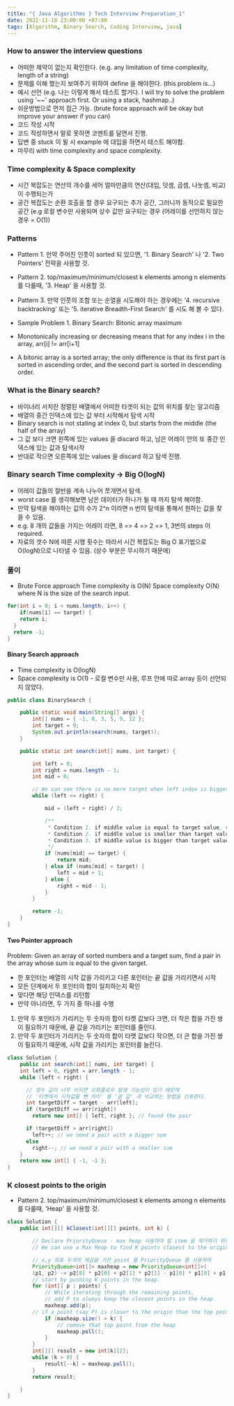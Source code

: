 ```yaml
---
title: "{ Java Algorithms } Tech Interview Preparation_1"
date: 2022-11-18 23:00:00 +07:00
tags: [Algorithm, Binary Search, Coding Interview, java]
---
```


### How to answer the interview questions

- 어떠한 제약이 없는지 확인한다. (e.g. any limitation of time complexity, length of a string)
- 문제를 이해 했는지 보여주기 위하여 define 을 해야한다. (this problem is...)
- 예시 선언 (e.g. 나는 이렇게 해서 테스트 할거다. I will try to solve the problem using '~~' approach first. Or using a stack, hashmap..)
- 쉬운방법으로 먼저 접근 가능. (brute force approach will be okay but improve your answer if you can)
- 코드 작성 시작
- 코드 작성하면서 말로 못하면 코멘트를 달면서 진행.
- 답변 중 stuck 이 될 시 example 에 대입을 하면서 테스트 해야함.
- 마무리 with time complexity and space complexity.

### Time complexity & Space complexity

- 시간 복잡도는 연산의 개수를 세어 얼마만큼의 연산(대입, 덧셈, 곱셈, 나눗셈, 비교)이 수행되는가
- 공간 복잡도는 순환 호출을 할 경우 요구되는 추가 공간, 그러니까 동적으로 필요한 공간 (e.g 로컬 변수만 사용되며 상수 값만 요구되는 경우 (어레이를 선언하지 않는 경우 = O(1))

### Patterns

- Pattern 1. 만약 주어진 인풋이 sorted 되 있으면, '1. Binary Search' 나 '2. Two Pointers' 전략을 사용할 것.
- Pattern 2. top/maximum/minimum/closest k elements among n elements 를 다룰때, '3. Heap' 을 사용할 것.
- Pattern 3. 만약 인풋의 조합 또는 순열을 시도해야 하는 경우에는 '4. recursive backtracking' 또는 '5. iterative Breadth-First Search' 를 시도 해 볼 수 있다.

- Sample Problem 1. Binary Search: Bitonic array maximum
- Monotonically increasing or decreasing means that for any index i in the array, arr[i] != arr[i+1]
- A bitonic array is a sorted array; the only difference is that its first part is sorted in ascending order, and the second part is sorted in descending order.

### What is the Binary search?

- 바이너리 서치란 정렬된 배열에서 어떠한 타겟이 되는 값의 위치를 찾는 알고리즘
- 배열의 중간 인덱스에 있는 값 부터 시작해서 탐색 시작
- Binary search is not stating at index 0, but starts from the middle (the half of the array)
- 그 값 보다 크면 왼쪽에 있는 values 을 discard 하고, 남은 어레이 안의 또 중간 인덱스에 있는 값과 탐색시작
- 반대로 작으면 오른쪽에 있는 values 을 discard 하고 탐색 진행.

### Binary search Time complexity &rarr; Big O(logN)

- 어레이 값들의 절반을 계속 나누어 쪼개면서 탐색.
- worst case 를 생각해보면 남은 데이터가 하나가 될 때 까지 탐색 해야함.
- 만약 탐색을 해야하는 값의 수가 2^n 이라면 n 번의 탐색을 통해서 원하는 값을 찾을 수 있음.
- e.g. 8 개의 값들을 가지는 어레이 라면, 8 => 4 => 2 => 1, 3번의 steps 이 required.
- 자료의 갯수 N에 따른 시행 횟수는 따라서 시간 복잡도는 Big O 표기법으로 O(logN)으로 나타낼 수 있음. (상수 부분은 무시하기 때문에)

### 풀이

- Brute Force approach
  Time complexity is O(N)
  Space complexity O(N) where N is the size of the search input.

```java
for(int i = 0; i < nums.length; i++) {
	if(nums[i] == target) {
  	return i;
  }
  return -1;
}

```

#### Binary Search approach

- Time complexity is O(logN)
- Space complexity is O(1) - 로컬 변수만 사용, 루프 안에 따로 array 등이 선언되지 않았다.

```java
public class BinarySearch {

	public static void main(String[] args) {
		int[] nums = { -1, 0, 3, 5, 9, 12 };
		int target = 9;
		System.out.println(search(nums, target));
	}

	public static int search(int[] nums, int target) {

		int left = 0;
		int right = nums.length - 1;
		int mid = 0;

		// We can see there is no more target when left index is bigger than right index.
		while (left <= right) {

			mid = (left + right) / 2;

			/**
			 * Condition 1. if middle value is equal to target value, return the index
			 * Condition 2. if middle value is smaller than target value, focus on the left side
			 * Condition 3. if middle value is bigger than target value, focus on the right side
			 */
			if (nums[mid] == target) {
				return mid;
			} else if (nums[mid] < target) {
				left = mid + 1;
			} else {
				right = mid - 1;
			}
		}

		return -1;
	}
}

```

#### Two Pointer approach

Problem: Given an array of sorted numbers and a target sum, find a pair in the array whose sum is equal to the given target.

- 한 포인터는 배열의 시작 값을 가리키고 다른 포인터는 끝 값을 가리키면서 시작
- 모든 단계에서 두 포인터의 합이 일치하는지 확인
- 맞다면 해당 인덱스를 리턴함
- 만약 아니라면, 두 가지 중 하나를 수행

1. 만약 두 포인터가 가리키는 두 숫자의 합이 타켓 값보다 크면, 더 작은 합을 가진 쌍이 필요하기 때문에, 끝 값을 가리키는 포인터를 줄인다.
2. 만약 두 포인터가 가리키는 두 숫자의 합이 타멧 값보다 작으면, 더 큰 합을 가진 쌍이 필요하기 때문에, 시작 값을 가리키는 포인터를 늘린다.

```java
class Solution {
    public int search(int[] nums, int target) {
    int left = 0, right = arr.length - 1;
    while (left < right) {

      // 정수 값이 너무 커지면 오퍼플로우 발생 가능성이 있기 때문에
      // '타켓에서 시작값을 뺀 차이' 를 '끝 값' 과 비교하는 방법을 선호한다.
      int targetDiff = target - arr[left];
      if (targetDiff == arr[right])
        return new int[] { left, right }; // found the pair

      if (targetDiff > arr[right])
        left++; // we need a pair with a bigger sum
      else
        right--; // we need a pair with a smaller sum
    }
    return new int[] { -1, -1 };
}
```

### K closest points to the origin

- Pattern 2. top/maximum/minimum/closest k elements among n elements 를 다룰때, 'Heap' 을 사용할 것.

```java
class Solution {
   	public int[][] kClosest(int[][] points, int k) {

		// Declare PriorityQueue - max heap 사용하여 탑 item 을 제거하기 위한 전략
		// We can use a Max Heap to find K points closest to the origin.

		// x,y 좌표 두개의 제곱을 가진 point 를 PriorityQueue 를 사용하여
		PriorityQueue<int[]> maxheap = new PriorityQueue<int[]>(
	    (p1, p2) -> p2[0] * p2[0] + p2[1] * p2[1] - p1[0] * p1[0] + p1[1] * p1[1]);
        // start by pushing K points in the heap.
		for (int[] p : points) {
            // While iterating through the remaining points,
            // add P to always keep the closest points in the heap.
			maxheap.add(p);
        // if a point (say P) is closer to the origin than the top point of the max-heap
			if (maxheap.size() > k) {
                // remove that top point from the heap
				maxheap.poll();
			}
		}
		int[][] result = new int[k][2];
		while (k > 0) {
			result[--k] = maxheap.poll();
		}
		return result;

	}
}
```
